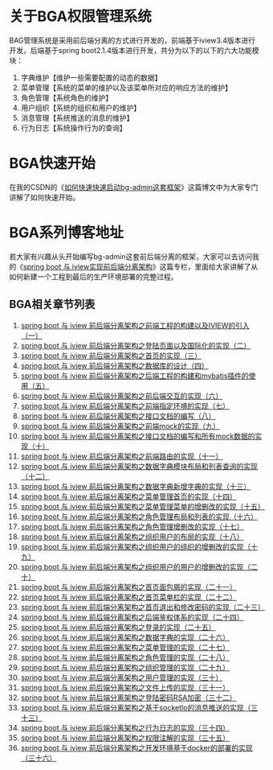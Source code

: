 # 关于BGA权限管理系统
BAG管理系统是采用前后端分离的方式进行开发的，前端基于iview3.4版本进行开发，后端基于spring boot2.1.4版本进行开发，共分为以下的以下的六大功能模块：
1. 字典维护【维护一些需要配置的动态的数据】
2. 菜单管理【系统的菜单的维护以及该菜单所对应的响应方法的维护】
3. 角色管理【系统角色的维护】
4. 用户组织【系统的组织和用户的维护】
5. 消息管理【系统推送的消息的维护】
6. 行为日志【系统操作行为的查询】
# BGA快速开始
在我的CSDN的《[如何快速快速启动bg-admin这套框架](https://blog.csdn.net/linzhefeng89/article/details/96207519)》这篇博文中为大家专门讲解了如何快速开始。
# BGA系列博客地址
若大家有兴趣从头开始编写bg-admin这套前后端分离的框架，大家可以去访问我的《[spring boot 与 iview实现前后端分离架构](https://blog.csdn.net/linzhefeng89/column/info/37409)》这篇专栏，里面给大家讲解了从如何新建一个工程到最后的生产环境部署的完整过程。
## BGA相关章节列表
1. [spring boot 与 iview 前后端分离架构之前端工程的构建以及IVIEW的引入（一）](https://blog.csdn.net/linzhefeng89/article/details/89483368)
2. [spring boot 与 iview 前后端分离架构之登陆页面以及国际化的实现（二）](https://blog.csdn.net/linzhefeng89/article/details/89501739)
3. [spring boot 与 iview 前后端分离架构之首页的实现（三）](https://blog.csdn.net/linzhefeng89/article/details/89576277)
4. [spring boot 与 iview 前后端分离架构之数据库的设计（四）](https://blog.csdn.net/linzhefeng89/article/details/89857502)
5. [spring boot 与 iview 前后端分离架构之后端工程的构建和mybatis插件的使用（五）](https://blog.csdn.net/linzhefeng89/article/details/89888801)
6. [spring boot 与 iview 前后端分离架构之前后端交互的实现（六）](https://blog.csdn.net/linzhefeng89/article/details/90236546)
7. [spring boot 与 iview 前后端分离架构之前端指定环境的实现（七）](https://blog.csdn.net/linzhefeng89/article/details/90287273)
8. [spring boot 与 iview 前后端分离架构之接口文档的编写（八）](https://blog.csdn.net/linzhefeng89/article/details/90292545)
9. [spring boot 与 iview 前后端分离架构之前端mock的实现（九）](https://blog.csdn.net/linzhefeng89/article/details/90412922)
10. [spring boot 与 iview 前后端分离架构之接口文档的编写和所有mock数据的实现（十）](https://blog.csdn.net/linzhefeng89/article/details/90454444)
11. [spring boot 与 iview 前后端分离架构之前端路由的实现（十一）](https://blog.csdn.net/linzhefeng89/article/details/90476866)
12. [spring boot 与 iview 前后端分离架构之数据字典模块布局和列表查询的实现（十二）](https://blog.csdn.net/linzhefeng89/article/details/90486385)
13. [spring boot 与 iview 前后端分离架构之数据字典新增字典的实现（十三）](https://blog.csdn.net/linzhefeng89/article/details/90680478)
14. [spring boot 与 iview 前后端分离架构之菜单管理首页的实现（十四）](https://blog.csdn.net/linzhefeng89/article/details/93871593)
15. [spring boot 与 iview 前后端分离架构之菜单管理菜单的增删改的实现（十五）](https://blog.csdn.net/linzhefeng89/article/details/93886404)
16. [spring boot 与 iview 前后端分离架构之角色管理布局和列表的实现（十六）](https://blog.csdn.net/linzhefeng89/article/details/94357386)
17. [spring boot 与 iview 前后端分离架构之角色管理增删改的实现（十七）](https://blog.csdn.net/linzhefeng89/article/details/94430245)
18. [spring boot 与 iview 前后端分离架构之组织用户的布局的实现（十八）](https://blog.csdn.net/linzhefeng89/article/details/94432075)
19. [spring boot 与 iview 前后端分离架构之组织用户的组织的增删改的实现（十九）](https://blog.csdn.net/linzhefeng89/article/details/94559360)
20. [spring boot 与 iview 前后端分离架构之组织用户的用户的增删改的实现（二十）](https://blog.csdn.net/linzhefeng89/article/details/94561601)
21. [spring boot 与 iview 前后端分离架构之首页面包屑的实现（二十一）](https://blog.csdn.net/linzhefeng89/article/details/94591267)
22. [spring boot 与 iview 前后端分离架构之首页菜单栏的实现（二十二）](https://blog.csdn.net/linzhefeng89/article/details/94594534)
23. [spring boot 与 iview 前后端分离架构之首页退出和修改密码的实现（二十三）](https://blog.csdn.net/linzhefeng89/article/details/94599345)
24. [spring boot 与 iview 前后端分离架构之后端鉴权体系的实现（二十四）](https://blog.csdn.net/linzhefeng89/article/details/94661618)
25. [spring boot 与 iview 前后端分离架构之登录的实现（二十五）](https://blog.csdn.net/linzhefeng89/article/details/94721890)
26. [spring boot 与 iview 前后端分离架构之数据字典的实现（二十六）](https://blog.csdn.net/linzhefeng89/article/details/95043046)
27. [spring boot 与 iview 前后端分离架构之菜单管理的实现（二十七）](https://blog.csdn.net/linzhefeng89/article/details/95057465)
28. [spring boot 与 iview 前后端分离架构之角色管理的实现（二十八）](https://blog.csdn.net/linzhefeng89/article/details/95108001)
29. [spring boot 与 iview 前后端分离架构之组织管理的实现（二十九）](https://blog.csdn.net/linzhefeng89/article/details/95166784)
30. [spring boot 与 iview 前后端分离架构之用户管理的实现（三十）](https://blog.csdn.net/linzhefeng89/article/details/95193315)
31. [spring boot 与 iview 前后端分离架构之文件上传的实现（三十一）](https://blog.csdn.net/linzhefeng89/article/details/95247609)
32. [spring boot 与 iview 前后端分离架构之登陆密码RSA加密（三十二）](https://blog.csdn.net/linzhefeng89/article/details/95254619)
33. [spring boot 与 iview 前后端分离架构之基于socketIo的消息推送的实现（三十三）](https://blog.csdn.net/linzhefeng89/article/details/95254947)
34. [spring boot 与 iview 前后端分离架构之行为日志的实现（三十四）](https://blog.csdn.net/linzhefeng89/article/details/95255010)
35. [spring boot 与 iview 前后端分离架构之权限注解的实现（三十五）](https://blog.csdn.net/linzhefeng89/article/details/95255156)
36. [spring boot 与 iview 前后端分离架构之开发环境基于docker的部署的实现（三十六）](https://blog.csdn.net/linzhefeng89/article/details/95255793)





